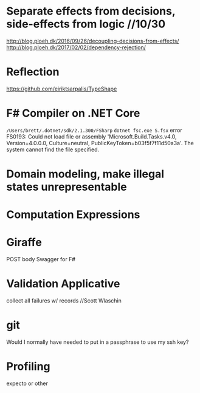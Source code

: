 # Separate effects from decisions, side-effects from logic //10/30
http://blog.ploeh.dk/2016/09/26/decoupling-decisions-from-effects/
http://blog.ploeh.dk/2017/02/02/dependency-rejection/

# Reflection
https://github.com/eiriktsarpalis/TypeShape

# F# Compiler on .NET Core
`/Users/brett/.dotnet/sdk/2.1.300/FSharp`
`dotnet fsc.exe S.fsx`
error FS0193: Could not load file or assembly 'Microsoft.Build.Tasks.v4.0, Version=4.0.0.0, Culture=neutral, PublicKeyToken=b03f5f7f11d50a3a'. The system cannot find the file specified.

# Domain modeling, make illegal states unrepresentable

# Computation Expressions

# Giraffe
POST body
Swagger for F#

# Validation Applicative
collect all failures w/ records //Scott Wlaschin

# git
Would I normally have needed to put in a passphrase to use my ssh key?

# Profiling
expecto or other